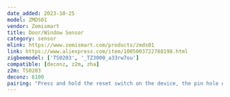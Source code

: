 ```yaml
---
date_added: 2023-10-25
model: ZMDS01
vendor: Zemismart
title: Door/Window Sensor
category: sensor
mlink: https://www.zemismart.com/products/zmds01
link: https://www.aliexpress.com/item/1005003722788198.html
zigbeemodel: ['TS0203', '_TZ3000_a33rw7ou']
compatible: [deconz, z2m, zha]
z2m: TS0203
deconz: 6100
pairing: "Press and hold the reset switch on the device, the pin hole on the side of the device, using the provided reset pin for +- 5 seconds (until the red light starts blinking). After this the device will automatically join."
---
```

